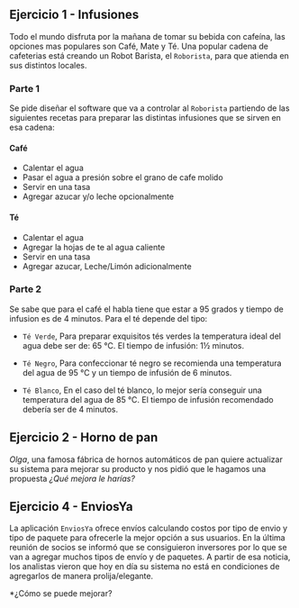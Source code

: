 ## Ejercicio 1 - Infusiones

Todo el mundo disfruta por la mañana de tomar su bebida con cafeína, las opciones mas populares son Café, Mate y Té.
Una popular cadena de cafeterias está creando un Robot Barista, el  `Roborista`, para que atienda en sus distintos locales.


### Parte 1

Se pide diseñar el software que va a controlar al `Roborista` partiendo de las siguientes recetas para preparar las distintas infusiones que se sirven en esa cadena:

#### Café
* Calentar el agua
* Pasar el agua a presión sobre el grano de cafe molido
* Servir en una tasa
* Agregar azucar y/o leche opcionalmente

#### Té
* Calentar el agua
* Agregar la hojas de te al agua caliente
* Servir en una tasa
* Agregar azucar, Leche/Limón adicionalmente

### Parte 2

Se sabe que para el café el habla tiene que estar a 95 grados y tiempo de infusion es de 4 minutos. Para el té depende del tipo:

* `Té Verde`,  Para preparar exquisitos tés verdes la temperatura ideal del agua debe ser de: 65 °C. El tiempo de infusión: 1½ minutos.

* `Té Negro`, Para confeccionar té negro se recomienda una  temperatura del agua de 95 °C y un tiempo de infusión de 6 minutos.

* `Té Blanco`, En el caso del té blanco, lo mejor sería conseguir una temperatura del agua de 85 °C. El tiempo de infusión recomendado debería ser de 4 minutos.

## Ejercicio 2 - Horno de pan
_Olga_, una famosa fábrica de hornos automáticos de pan quiere actualizar su sistema para mejorar su producto y nos pidió que 
le hagamos una propuesta
*¿Qué mejora le harías?*

## Ejercicio 4 - EnviosYa
La aplicación `EnviosYa` ofrece envíos calculando costos por tipo de envio y tipo de paquete para ofrecerle la mejor opción a sus usuarios. 
En la última reunión de socios se informó que se consiguieron inversores por lo que se van a agregar muchos tipos de envío y de paquetes. 
A partir de esa noticia, los analistas vieron que hoy en día su sistema no está en condiciones de agregarlos de manera prolija/elegante.

*¿Cómo se puede mejorar?
